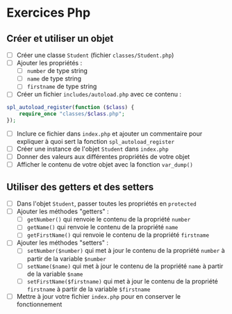 # Exercices Php

## Créer et utiliser un objet

- [ ] Créer une classe `Student` (fichier `classes/Student.php`)
- [ ] Ajouter les propriétés :
  - [ ] `number` de type string
  - [ ] `name` de type string
  - [ ] `firstname` de type string
- [ ] Créer un fichier `includes/autoload.php` avec ce contenu :
```php
spl_autoload_register(function ($class) {
    require_once "classes/$class.php";
});
```
- [ ] Inclure ce fichier dans `index.php` et ajouter un commentaire pour expliquer à quoi sert la fonction `spl_autoload_register`
- [ ] Créer une instance de l'objet `Student` dans `index.php`
- [ ] Donner des valeurs aux différentes propriétés de votre objet
- [ ] Afficher le contenu de votre objet avec la fonction `var_dump()`

## Utiliser des getters et des setters

- [ ] Dans l'objet `Student`, passer toutes les propriétés en `protected`
- [ ] Ajouter les méthodes "getters" :
  - [ ] `getNumber()` qui renvoie le contenu de la propriété `number`
  - [ ] `getName()` qui renvoie le contenu de la propriété `name`
  - [ ] `getFirstName()` qui renvoie le contenu de la propriété `firstname`
- [ ] Ajouter les méthodes "setters" :
  - [ ] `setNumber($number)` qui met à jour le contenu de la propriété `number` à partir de la variable `$number`
  - [ ] `setName($name)` qui met à jour le contenu de la propriété `name` à partir de la variable `$name`
  - [ ] `setFirstName($firstname)` qui met à jour le contenu de la propriété `firstname` à partir de la variable `$firstname`
- [ ] Mettre à jour votre fichier `index.php` pour en conserver le fonctionnement